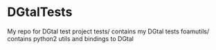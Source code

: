 DGtalTests
==========

My repo for DGtal test project
tests/     contains my DGtal tests
foamutils/ contains python2 utils and bindings to DGtal 
